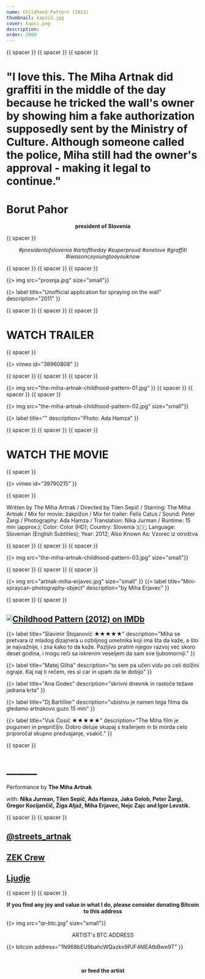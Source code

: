 ```yaml
---
name: Childhood Pattern (2012)
thumbnail: kapsi2.jpg
cover: kapsi.png
description: 
order: 2000
---
```


{{ spacer }} {{ spacer }} {{ spacer }} 

# "I love this. The Miha Artnak did graffiti in the middle of the day because he tricked the wall's owner by showing him a fake authorization supposedly sent by the Ministry of Culture. Although someone called the police, Miha still had the owner's approval - making it legal to continue."

# <b>Borut Pahor</b>

<p style="text-align: center;">
<b>president of Slovenia</b>
</p>

{{ spacer }} 

<p style="text-align: center;">
<i> #presidentofslovenia #artoftheday #superproud #onelove #graffiti #iwasonceyoungtooyouknow</i>
</p>

{{ spacer }} {{ spacer }} {{ spacer }} 

{{> img src="prosnja.jpg" size="small"}}

{{> label title="Unofficial application for spraying on the wall" description="2011" }}

{{ spacer }} {{ spacer }} {{ spacer }}

# WATCH TRAILER

{{ spacer }}  

{{> vimeo id="38960808" }}

{{ spacer }} {{ spacer }} {{ spacer }} 

{{> img src="the-miha-artnak-childhood-pattern-01.jpg" }}
{{ spacer }} {{ spacer }} {{ spacer }} 

{{> img src="the-miha-artnak-childhood-pattern-02.jpg" size="small"}}

{{> label title="" description="Photo: Ada Hamza" }}

{{ spacer }} {{ spacer }} {{ spacer }} 

# WATCH THE MOVIE

{{ spacer }} 

{{> vimeo id="39790215" }}

{{ spacer }} 

Written by The Miha Artnak / Directed by Tilen Sepič / Starring: The Miha Artnak / Mix for movie: žakpižon / Mix for trailer: Felis Catus / Sound: Peter Žargi / Photography: Ada Hamza / Translation: Nika Jurman / Runtime: 15 min (approx.); Color: Color (HD); Country: Slovenia 🇸🇮; Language: Slovenian (English Subtitles); Year: 2012; Also Known As: Vzorec iz otroštva

{{ spacer }} {{ spacer }} {{ spacer }} 

{{> img src="the-miha-artnak-childhood-pattern-03.jpg" size="small"}}

{{ spacer }} {{ spacer }} {{ spacer }} 

{{> img src="artnak-miha-erjavec.jpg" size="small" }}
{{> label title="Mini-spraycan-photography-object" description="by Miha Erjavec" }}

{{ spacer }} {{ spacer }} 

          

<h2> <span class="imdbRatingPlugin" data-user="ur35423340" data-title="tt2456240" data-style="t1">
<a href="http://www.imdb.com/title/tt2456240/?ref_=tt_plg_rt"
><img alt="Childhood Pattern (2012) on IMDb" src="http://g-ecx.images-amazon.com/images/G/01/imdb/plugins/rating/images/imdb_46x22.png">
</a></span> 
<script>
(function(d,s,id){var js,stags=d.getElementsByTagName(s)[0];
if(d.getElementById(id)){return;}js=d.createElement(s);js.id=id;
js.src="http://g-ec2.images-amazon.com/images/G/01/imdb/plugins/rating/js/rating.min.js";
stags.parentNode.insertBefore(js,stags);})(document,'script','imdb-rating-api');    
</script>  </h2>                  

{{> label title="Slavimir Stojanović ★★★★★" description="Miha se pretvara iz mladog dizajnera u ozbiljnog umetnika koji ima šta da kaže, a što je najvažnije, i zna kako to da kaže. Pazljivo pratim njegov razvoj već skoro deset godina, i mogu reči sa iskrenim veseljem da sam sve ljubomorniji." }}

{{> label title="Matej Gliha" description="to sem pa učeri vidu po celi dolžini ograje. Kaj naj ti rečem, res si car in upam da te dobijo" }}

{{> label title="Ana Godec" description="skrivni dnevnik in rastoče težave jadrana krta" }}

{{> label title="Dj Bartillier" description="ubistvu je namen tega filma da gledamo artnakovo guzo 15 min" }}

{{> label title="Vuk Ćosić ★★★★★" description="The Miha film je pogumen in prepričljiv. Dobro deluje skupaj s trailerjem in bi morda celo priporočal skupno predvajanje, vsakič." }}

{{ spacer }}  

# ______
Performance by <b>The Miha Artnak</b>

with: <b>Nika Jurman, Tilen Sepič, Ada Hamza, Jaka Golob, Peter Žargi, Gregor Kocijančič, Žiga Aljaž, Miha Erjavec, Nejc Zajc and Igor Levstik.</b>

 
{{ spacer }} {{ spacer }} 

## [@streets_artnak](http://instagram.com/streets_artnak)

## [ZEK Crew](http://zekcrew.com)

## [Ljudje](http://people.ooo)

{{ spacer }} {{ spacer }} 

<p style='text-align: center; font-weight: bold;'>If you find any joy and value in what I do, please consider donating Bitcoin to this address </p>
  
{{> img src="qr-btc.jpg" size="small"}}

<p style="text-align: center;">
ARTIST's BTC ADDRESS 
</p>
<p style="text-align: center;">
</p> 

{{> bitcoin address="1N968bEU9bahcWQazkx9PJF4MEAtbBwe9T" }}

<br/>

<p style='text-align: center; font-weight: bold;'>
or feed the artist </p>

<div style="text-align: center;">

<script data-fatsell="food" src="https://fatsell.com/embed/food.js"></script>

</p>